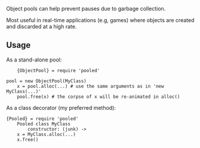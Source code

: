 
Object pools can help prevent pauses due to garbage collection.

Most useful in real-time applications (e.g, games) where objects are created and
discarded at a high rate.

Usage
-----

As a stand-alone pool:

		{ObjectPool} = require 'pooled'

    pool = new ObjectPool(MyClass)
		x = pool.alloc(...) # use the same arguments as in 'new MyClass(...)'
		pool.free(x) # the corpse of x will be re-animated in alloc()

As a class decorator (my preferred method):

    {Pooled} = require 'pooled'
		Pooled class MyClass
			constructor: (junk) ->
		x = MyClass.alloc(...)
		x.free()

